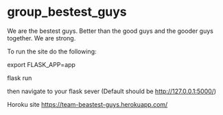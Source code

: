 # group_bestest_guys

We are the bestest guys. Better than the good guys and the gooder guys together. We are strong.

To run the site do the following:

export FLASK_APP=app

flask run

then navigate to your flask sever (Default should be http://127.0.0.1:5000/)

Horoku site https://team-beastest-guys.herokuapp.com/